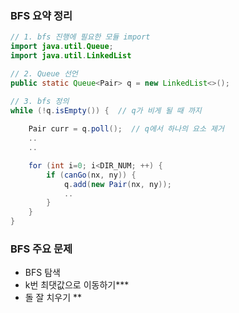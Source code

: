 ### BFS 요약 정리

```java
// 1. bfs 진행에 필요한 모듈 import
import java.util.Queue;
import java.util.LinkedList

// 2. Queue 선언
public static Queue<Pair> q = new LinkedList<>(); 

// 3. bfs 정의
while (!q.isEmpty()) {  // q가 비게 될 때 까지
	
	Pair curr = q.poll();  // q에서 하나의 요소 제거
	..
	..

	for (int i=0; i<DIR_NUM; ++) {
		if (canGo(nx, ny)) {
			q.add(new Pair(nx, ny)); 
			..
		}
	}
}

```

### BFS 주요 문제
- BFS 탐색
- k번 최댓값으로 이동하기***
- 돌 잘 치우기 **
